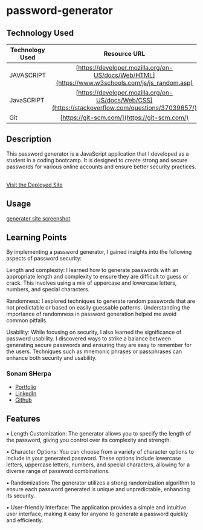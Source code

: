 # password-generator

## Technology Used 

| Technology Used         | Resource URL           | 
| ------------- |:-------------:| 
| JAVASCRIPT    | [https://developer.mozilla.org/en-US/docs/Web/HTML](https://www.w3schools.com/js/js_random.asp) | 
| JavaSCRIPT    | [https://developer.mozilla.org/en-US/docs/Web/CSS](https://stackoverflow.com/questions/37039657/)|   
| Git | [https://git-scm.com/](https://git-scm.com/)     |    

## Description 

This password generator is a JavaScript application that I developed as a student in a coding bootcamp. It is designed to create strong and secure passwords for various online accounts and ensure better security practices.

<br>[Visit the Deployed Site](https://ssherp.github.io/password-generator/)

## Usage 

[generater site screenshot](./assets/images/password-generater.png)


## Learning Points 
By implementing a password generator, I gained insights into the following aspects of password security:

Length and complexity: I learned how to generate passwords with an appropriate length and complexity to ensure they are difficult to guess or crack. This involves using a mix of uppercase and lowercase letters, numbers, and special characters.

Randomness: I explored techniques to generate random passwords that are not predictable or based on easily guessable patterns. Understanding the importance of randomness in password generation helped me avoid common pitfalls.

Usability: While focusing on security, I also learned the significance of password usability. I discovered ways to strike a balance between generating secure passwords and ensuring they are easy to remember for the users. Techniques such as mnemonic phrases or passphrases can enhance both security and usability.

### Sonam SHerpa 

* [Portfolio](https://ssherp.github.io/portfolio/)
* [LinkedIn](https://www.linkedin.com/in/sonam-sherpa-306559280)
* [Github](https://github.com/ssherp/password-generator)

## Features

•	Length Customization: The generator allows you to specify the length of the password, giving you control over its complexity and strength.

•	Character Options: You can choose from a variety of character options to include in your generated password. These options include lowercase letters, uppercase letters, numbers, and special characters, allowing for a diverse range of password combinations.

•	Randomization: The generator utilizes a strong randomization algorithm to ensure each password generated is unique and unpredictable, enhancing its security.

•	User-friendly Interface: The application provides a simple and intuitive user interface, making it easy for anyone to generate a password quickly and efficiently.